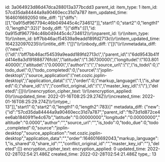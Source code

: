 id: 3a064923d86d47dca288013a377bcdd3
parent_id: 
item_type: 1
item_id: 57cd35da84444a9a90460ecc31d7a787
item_updated_time: 1646016692050
title_diff: "[{\"diffs\":[[1,\"0a915df967794c46b049445c4c734612\"]],\"start1\":0,\"start2\":0,\"length1\":0,\"length2\":32}]"
body_diff: "[{\"diffs\":[[1,\"id: 0a915df967794c46b049445c4c734612\\\r\\\nparent_id: \\\r\\\nitem_type: 1\\\r\\\nitem_id: bff7bb46acf54539a9eadd189fd2713c\\\r\\\nitem_updated_time: 1642320970235\\\r\\\ntitle_diff: \\\"[]\\\"\\\r\\\nbody_diff: \\\"[]\\\"\\\r\\\nmetadata_diff: {\\\"new\\\":{\\\"id\\\":\\\"bff7bb46acf54539a9eadd189fd2713c\\\",\\\"parent_id\\\":\\\"6dd9543b41fd414e8a3d191888776fcb\\\",\\\"latitude\\\":\\\"1.36730000\\\",\\\"longitude\\\":\\\"103.80140000\\\",\\\"altitude\\\":\\\"0.0000\\\",\\\"author\\\":\\\"\\\",\\\"source_url\\\":\\\"\\\",\\\"is_todo\\\":0,\\\"todo_due\\\":0,\\\"todo_completed\\\":0,\\\"source\\\":\\\"joplin-desktop\\\",\\\"source_application\\\":\\\"net.cozic.joplin-desktop\\\",\\\"application_data\\\":\\\"\\\",\\\"order\\\":0,\\\"markup_language\\\":1,\\\"is_shared\\\":0,\\\"share_id\\\":\\\"\\\",\\\"conflict_original_id\\\":\\\"\\\",\\\"master_key_id\\\":\\\"\\\"},\\\"deleted\\\":[]}\\\r\\\nencryption_cipher_text: \\\r\\\nencryption_applied: 0\\\r\\\nupdated_time: 2022-01-16T08:25:29.274Z\\\r\\\ncreated_time: 2022-01-16T08:25:29.274Z\\\r\\\ntype_: 13\"]],\"start1\":0,\"start2\":0,\"length1\":0,\"length2\":783}]"
metadata_diff: {"new":{"id":"57cd35da84444a9a90460ecc31d7a787","parent_id":"fb73d1d872ce4ee6ab184091f1e4c67b","latitude":"0.00000000","longitude":"0.00000000","altitude":"0.0000","author":"","source_url":"","is_todo":0,"todo_due":0,"todo_completed":0,"source":"joplin-desktop","source_application":"net.cozic.joplin-desktop","application_data":"","order":1646016692043,"markup_language":1,"is_shared":0,"share_id":"","conflict_original_id":"","master_key_id":""},"deleted":[]}
encryption_cipher_text: 
encryption_applied: 0
updated_time: 2022-02-28T02:54:21.486Z
created_time: 2022-02-28T02:54:21.486Z
type_: 13